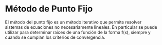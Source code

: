 # Método de Punto Fijo

El método del punto fijo es un método iterativo que permite resolver sistemas de ecuaciones no necesariamente lineales. En particular se puede utilizar para determinar raíces de una función de la forma f(x), siempre y cuando se cumplan los criterios de convergencia.

